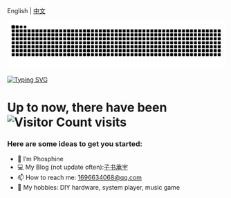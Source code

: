English | [中文](./README_CN.md)
<!-- snake -->
<picture>
  <source media="(prefers-color-scheme: dark)" srcset="https://github.com/HP-L/zishu/blob/output/github-snake-dark.svg" />
  <source media="(prefers-color-scheme: light)" srcset="https://github.com/HP-L/zishu/blob/output/github-snake.svg" />
  <img alt="github-snake" src="github-snake.svg" />
</picture>

[![Typing SVG](https://readme-typing-svg.demolab.com/?lines=emm...;Hello+World+!&center=true&font=Lato&size=32&color=008000)](https://git.io/typing-svg)

# Up to now, there have been ![Visitor Count](https://profile-counter.glitch.me/HP-L/count.svg) visits

### Here are some ideas to get you started:
- 🌱 I’m Phosphine
- 💻 My Blog (not update often):[子书承宇](https://HP-L.github.io)
- 📫 How to reach me: 1696634068@qq.com
- 🔭 My hobbies: DIY hardware, system player, music game

<!--

### My Skill Set  
<table><tr><td valign="top" width="32%">

#### Learning now
<div align="center">  
  <a href="https://www.java.com/" target="_blank"><img style="margin: 10px" src="https://profilinator.rishav.dev/skills-assets/java-original-wordmark.svg" alt="Java" height="45" /></a>  
  <a href="https://github.com/" target="_blank"><img style="margin: 10px" src="https://profilinator.rishav.dev/skills-assets/git-scm-icon.svg" alt="Git" height="45" /></a>
  <a href="https://html.com/" target="_blank"><img style="margin: 10px" src="https://profilinator.rishav.dev/skills-assets/html5-original-wordmark.svg" alt="HTML5" height="45" /></a>
  <a href="https://www.w3.org/Style/CSS/" target="_blank"><img style="margin: 10px" src="https://profilinator.rishav.dev/skills-assets/css3-original-wordmark.svg" alt="CSS3" height="45" /></a>
  <a href="https://developer.mozilla.org/en-US/docs/Web/JavaScript" target="_blank"><img style="margin: 10px" src="https://profilinator.rishav.dev/skills-assets/javascript-original.svg" alt="JavaScript" height="45" /></a>
  <a href="https://vuejs.org/" target="_blank"><img style="margin: 10px" src="https://profilinator.rishav.dev/skills-assets/vuejs-original-wordmark.svg" alt="Vue.js" height="45" /></a>
</div>

</td>
<td valign="top" width="32%">
  
#### Plan  
<div align="center">  
  <a href="https://www.python.org/" target="_blank"><img style="margin: 10px" src="https://profilinator.rishav.dev/skills-assets/python-original.svg" alt="Python" height="45" /></a>

</td>
<td valign="top" width="32%">

#### Language
![Top Langs](https://github-readme-stats.vercel.app/api/top-langs/?username=HP-L&layout=compact)

</tr></td></table>

### Record
[![Ashutosh's github activity graph](https://github-readme-activity-graph.vercel.app/graph?username=HP-L&bg_color=FFFFFF&line=008000&height=375&title_color=000000&hide_border=true&color=000000)](https://github.com/ashutosh00710/github-readme-activity-graph)
-->

